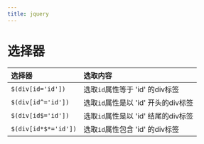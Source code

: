 ```yaml
---
title: jquery
---
```


# 选择器

选择器  | 选取内容 
:--------|:----------------
`$(div[id='id'])` | 选取`id`属性等于 'id' 的div标签
`$(div[id^='id'])` | 选取`id`属性是以 'id' 开头的div标签
`$(div[id$='id'])` | 选取`id`属性是以 'id' 结尾的div标签
`$(div[id*$*='id'])` | 选取`id`属性包含 'id' 的div标签
